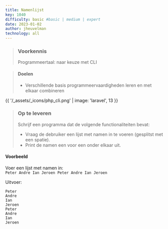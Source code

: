 ```yaml
---
title: Namenlijst
key: 1040
difficulty: basic #basic | medium | expert
date: 2023-01-02
author: jheuvelman
technology: all
---
```


> ### Voorkennis
> Programmeertaal: naar keuze met CLI

> #### Doelen
> * Verschillende basis programmeervaardigheden leren en met elkaar combineren

{{ '/_assets/_icons/php_cli.png'  | image: 'laravel', 13 }}

> ### Op te leveren
> Schrijf een programma dat de volgende functionaliteiten bevat:
> 
> - Vraag de debruiker een lijst met namen in te voeren (gesplitst met een spatie).
> - Print de namen een voor een onder elkaar uit.

#### Voorbeeld
Voer een lijst met namen in:   
<code>Peter Andre Ian Jeroen Peter Andre Ian Jeroen</code>

Uitvoer:
```shell
Peter 
Andre 
Ian 
Jeroen 
Peter 
Andre 
Ian 
Jeroen 
````
